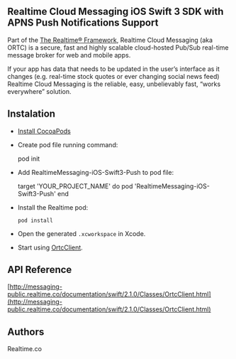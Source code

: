## Realtime Cloud Messaging iOS Swift 3 SDK with APNS Push Notifications Support
Part of the [The Realtime® Framework](http://framework.realtime.co), Realtime Cloud Messaging (aka ORTC) is a secure, fast and highly scalable cloud-hosted Pub/Sub real-time message broker for web and mobile apps.

If your app has data that needs to be updated in the user’s interface as it changes (e.g. real-time stock quotes or ever changing social news feed) Realtime Cloud Messaging is the reliable, easy, unbelievably fast, “works everywhere” solution.

## Instalation
	
*	 [Install CocoaPods](https://guides.cocoapods.org/using/getting-started.html)
*	 Create pod file running command:

	 	pod init
	 		 
*	 Add RealtimeMessaging-iOS-Swift3-Push to pod file:
	
		target 'YOUR_PROJECT_NAME' do
			pod 'RealtimeMessaging-iOS-Swift3-Push'
		end
		
*	Install the Realtime pod:
	
		pod install
		
*	Open the generated `.xcworkspace` in Xcode.

*	Start using [OrtcClient](http://framework.realtime.co/messaging/#swift).

## API Reference
[http://messaging-public.realtime.co/documentation/swift/2.1.0/Classes/OrtcClient.html](http://messaging-public.realtime.co/documentation/swift/2.1.0/Classes/OrtcClient.html)

## Authors
Realtime.co

